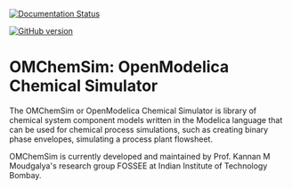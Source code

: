 
[![Documentation Status](https://readthedocs.org/projects/simulator-documentation/badge/?version=latest)](https://simulator-documentation.readthedocs.io/en/latest/)

[![GitHub version](https://badge.fury.io/gh/FOSSEE%2FOMChemSim.svg)](https://badge.fury.io/gh/FOSSEE%2FOMChemSim)

# OMChemSim: OpenModelica Chemical Simulator

The OMChemSim or OpenModelica Chemical Simulator is library of chemical system component models written in the Modelica language that can be used for chemical process simulations, such as creating binary phase envelopes, simulating a process plant flowsheet.

OMChemSim is currently developed and maintained by Prof. Kannan M Moudgalya's research group FOSSEE at Indian Institute of Technology Bombay.
